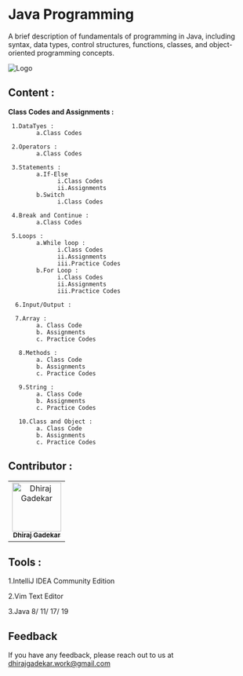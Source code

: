 #
# Java Programming

A brief description of fundamentals of programming in Java, including syntax, data types, control structures, functions, classes, and object-oriented programming concepts.


![Logo](https://p92.com/binaries/content/gallery/p92website/jobs/java_banner.png)



## Content : 
**Class Codes and Assignments :**

     1.DataTyes :
            a.Class Codes
            
     2.Operators :
            a.Class Codes
            
     3.Statements : 
            a.If-Else
                  i.Class Codes
                  ii.Assignments
            b.Switch
                  i.Class Codes
            
     4.Break and Continue :
            a.Class Codes
     
     5.Loops :
            a.While loop :
                  i.Class Codes
                  ii.Assignments
                  iii.Practice Codes
            b.For Loop :
                  i.Class Codes
                  ii.Assignments
                  iii.Practice Codes
                  
      6.Input/Output :  
      
      7.Array : 
            a. Class Code
            b. Assignments
            c. Practice Codes
            
       8.Methods :
            a. Class Code
            b. Assignments
            c. Practice Codes
       
       9.String :
            a. Class Code
            b. Assignments
            c. Practice Codes
            
       10.Class and Object :
            a. Class Code
            b. Assignments
            c. Practice Codes
            
     
## Contributor :  

<table>
  <tr>
    <td align="center"><a href="https://github.com/DhirajGadekar"><img src="https://avatars.githubusercontent.com/u/111908836?v=4" width="100px;" alt="Dhiraj Gadekar"/><br/><sub><b>Dhiraj Gadekar</b></sub></a><br/>
</tr>
</table>



## Tools :

1.IntelliJ IDEA Community Edition

2.Vim Text Editor

3.Java 8/ 11/ 17/ 19

## Feedback

If you have any feedback, please reach out to us at dhirajgadekar.work@gmail.com
